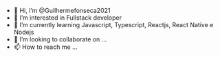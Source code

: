 - 👋 Hi, I’m @Guilhermefonseca2021
- 👀 I’m interested in Fullstack developer
- 🌱 I’m currently learning Javascript, Typescript, Reactjs, React Native e Nodejs
- 💞️ I’m looking to collaborate on ...
- 📫 How to reach me ...

<!---
Guilhermefonseca2021/Guilhermefonseca2021 is a ✨ special ✨ repository because its `README.md` (this file) appears on your GitHub profile.
You can click the Preview link to take a look at your changes.
--->
